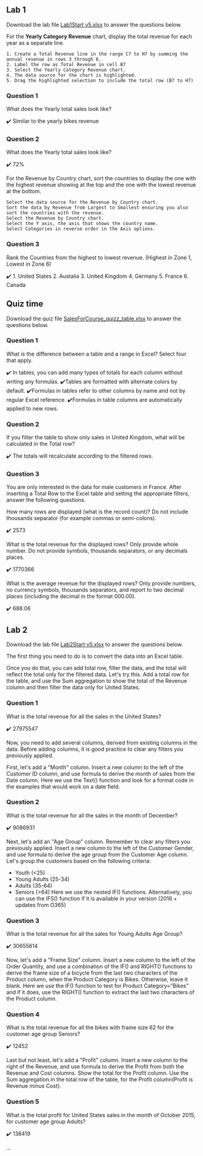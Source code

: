 
## Lab 1
Download the lab file [Lab1Start v5.xlsx](https://github.com/SomonOlimzoda/DataAnalysisExcel/blob/main/Lab1Start%20v5.xlsx) to answer the questions below.

For the **Yearly Category Revenue** chart, display the total revenue for each year as a separate line.

```
1. Create a Total Revenue line in the range C7 to H7 by summing the annual revenue in rows 3 through 6. 
2. Label the row as Total Revenue in cell B7
3. Select the Yearly Category Revenue chart.
4. The data source for the chart is highlighted.
5. Drag the highlighted selection to include the total row (B7 to H7)
```

### Question 1

What does the Yearly total sales look like?

:heavy_check_mark: Similar to the yearly bikes revenue


### Question 2

What does the Yearly total sales look like?

:heavy_check_mark: 72%

For the Revenue by Country chart, sort the countries to display the one with the highest revenue showing at the top and the one with the lowest revenue at the bottom.

```
Select the data source for the Revenue by Country chart.
Sort the data by Revenue from Largest to Smallest ensuring you also sort the countries with the revenue.
Select the Revenue by Country chart.
Select the Y axis, the axis that shows the country name.
Select Categories in reverse order in the Axis options.
```

### Question 3

Rank the Countries from the highest to lowest revenue. (Highest in Zone 1, Lowest in Zone 6)

:heavy_check_mark: 1. United States
2. Austalia
3. United Kingdom
4. Germany
5. France
6. Canada

## Quiz time 

Download the quiz file [SalesForCourse_quizz_table.xlsx](https://github.com/SomonOlimzoda/DataAnalysisExcel/blob/main/SalesForCourse_quizz_table.xlsx) to answer the questions below.

### Question 1

What is the difference between a table and a range in Excel? Select four that apply.

:heavy_check_mark: In tables, you can add many types of totals for each column without writing any formulas.
:heavy_check_mark:Tables are formatted with alternate colors by default.
:heavy_check_mark:Formulas in tables refer to other columns by name and not by regular Excel reference.
:heavy_check_mark:Formulas in table columns are automatically applied to new rows.

### Question 2

If you filter the table to show only sales in United Kingdom, what will be calculated in the Total row?

:heavy_check_mark: The totals will recalculate according to the filtered rows.

### Question 3

You are only interested in the data for male customers in France. After inserting a Total Row to the Excel table and setting the appropriate filters, answer the following questions.

How many rows are displayed (what is the record count)? Do not include thousands separator (for example commas or semi-colons).

:heavy_check_mark: 2573
 
What is the total revenue for the displayed rows? Only provide whole number. Do not provide symbols, thousands separators, or any decimals places.

:heavy_check_mark: 1770366
 
What is the average revenue for the displayed rows? Only provide numbers, no currency symbols, thousands separators, and report to two decimal places (including the decimal in the format 000.00).

:heavy_check_mark: 688.06

## Lab 2

Download the lab file [Lab2Start v5.xlsx](https://github.com/SomonOlimzoda/DataAnalysisExcel/blob/main/Lab2Start%20v5.xlsx) to answer the questions below.

The first thing you need to do is to convert the data into an Excel table.

Once you do that, you can add total row, filter the data, and the total will reflect the total only for the filtered data. Let's try this. Add a total row for the table, and use the Sum aggregation to show the total of the Revenue column and then filter the data only for United States.

### Question 1

What is the total revenue for all the sales in the United States?

:heavy_check_mark: 27975547

Now, you need to add several columns, derived from existing columns in the data. Before adding columns, it is good practice to clear any filters you previously applied.

First, let's add a "Month" column. Insert a new column to the left of the Customer ID column, and use formula to derive the month of sales from the Date column.
Here we use the Text() function and look for a format code in the examples that would work on a date field.

### Question 2

What is the total revenue for all the sales in the month of December?

:heavy_check_mark: 9086931

Next, let's add an "Age Group" column. Remember to clear any filters you previously applied. Insert a new column to the left of the Customer Gender, and use formula to derive the age group from the Customer Age column. Let's group the customers based on the following criteria:

* Youth (<25)
* Young Adults (25-34)
* Adults (35-64)
* Seniors (>64)
Here we use the nested IF() functions. Alternatively, you can use the IFS() function if it is available in your version (2016 + updates from O365)

### Question 3

What is the total revenue for all the sales for Young Adults Age Group?

:heavy_check_mark: 30655614

Now, let's add a "Frame Size" column. Insert a new column to the left of the Order Quantity, and use a combination of the IF() and RIGHT() functions to derive the frame size of a bicycle from the last two characters of the Product column, when the Product Category is Bikes. Otherwise, leave it blank.
Here we use the IF() function to test for Product Category=”Bikes” and if it does, use the RIGHT() function to extract the last two characters of the Product column.

### Question 4

What is the total revenue for all the bikes with frame size 62 for the customer age group Seniors?

:heavy_check_mark: 12452

Last but not least, let's add a "Profit" column. Insert a new column to the right of the Revenue, and use formula to derive the Profit from both the Revenue and Cost columns. Show the total for the Profit column. Use the Sum aggregation in the total row of the table, for the Profit column(Profit is Revenue minus Cost).

### Question 5

What is the total profit for United States sales in the month of October 2015, for customer age group Adults?

:heavy_check_mark: 138419

...




















